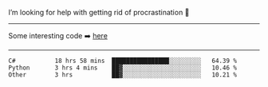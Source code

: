 I’m looking for help with getting rid of procrastination 🤔

-----

Some interesting code :arrow_right: [here](https://github.com/zhen8838/playground)

-----

<!--START_SECTION:waka-->

```text
C#           18 hrs 58 mins  ████████████████░░░░░░░░░   64.39 %
Python       3 hrs 4 mins    ██▓░░░░░░░░░░░░░░░░░░░░░░   10.46 %
Other        3 hrs           ██▓░░░░░░░░░░░░░░░░░░░░░░   10.21 %
```

<!--END_SECTION:waka-->

<!--
**zhen8838/zhen8838** is a ✨ _special_ ✨ repository because its `README.md` (this file) appears on your GitHub profile.

Here are some ideas to get you started:

- 🔭 I’m currently working on ...
- 🌱 I’m currently learning ...
- 👯 I’m looking to collaborate on ...
 ...
- 💬 Ask me about ...
- 📫 How to reach me: ...
- 😄 Pronouns: ...
- ⚡ Fun fact: ...
-->
